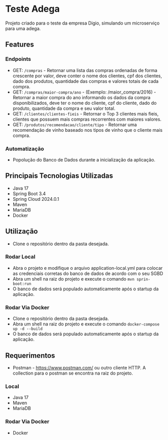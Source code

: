 # Teste Adega
Projeto criado para o teste da empresa Digio, simulando um microserviço para uma adega.

## Features
### Endpoints
- GET: `/compras` - Retornar uma lista das compras ordenadas de forma crescente por valor, deve conter o nome dos clientes, cpf dos clientes, dado dos produtos, quantidade das compras e valores totais de cada compra.
- GET: `/compras/maior-compra/ano` - (Exemplo: /maior_compra/2016) - Retornar a maior compra do ano informando os dados da compra disponibilizados, deve ter o nome do cliente, cpf do cliente, dado do produto, quantidade da compra e seu valor total.
- GET: `/clientes/clientes-fieis` - Retornar o Top 3 clientes mais fieis, clientes que possuem mais compras recorrentes com maiores valores.
- GET: `/produtos/recomendacao/cliente/tipo` - Retornar uma recomendação de vinho baseado nos tipos de vinho que o cliente mais compra.

### Automatização
- Popolução do Banco de Dados durante a inicialização da aplicação.

## Principais Tecnologias Utilizadas

- Java 17
- Spring Boot 3.4
- Spring Cloud 2024.0.1
- Maven
- MariaDB
- Docker

## Utilização
- Clone o repositório dentro da pasta desejada.

### Rodar Local
- Abra o projeto e modifique o arquivo application-local.yml para colocar as credenciais corretas do banco de dados de acordo com o seu SGBD
- Abra um shell na raiz do projeto e execute o comando `mvn sprin-boot:run`
- O banco de dados será populado automaticamente após o startup da aplicação.

### Rodar Via Docker
- Clone o repositório dentro da pasta desejada.
- Abra um shell na raiz do projeto e execute o comando `docker-compose up -d --build`
- O banco de dados será populado automaticamente após o startup da aplicação.

## Requerimentos
- Postman - https://www.postman.com/ ou outro cliente HTTP. A collection para o postman se encontra na raiz do projeto.

### Local
- Java 17
- Maven
- MariaDB

### Rodar Via Docker
- Docker
